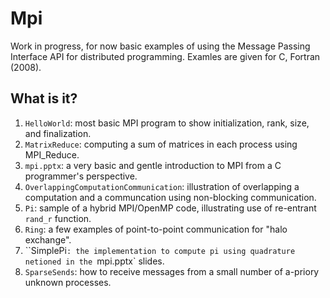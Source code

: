# Mpi
Work in progress, for now basic examples of using the Message Passing
Interface API for distributed programming.  Examles are given for C,
Fortran (2008).

## What is it?
1. `HelloWorld`: most basic MPI program to show initialization, rank, size,
    and finalization.
1. `MatrixReduce`: computing a sum of matrices in each process using
    MPI_Reduce.
1. `mpi.pptx`: a very basic and gentle introduction to MPI from a
    C programmer's perspective.
1. `OverlappingComputationCommunication`: illustration of overlapping
    a computation and a communcation using non-blocking communication.
1. `Pi`: sample of a hybrid MPI/OpenMP code, illustrating use of re-entrant
    `rand_r` function.
1. `Ring`: a few examples of point-to-point communication for "halo
    exchange".
1. ``SimplePi`: the implementation to compute pi using quadrature
    netioned in the `mpi.pptx` slides.
1. `SparseSends`: how to receive messages from a small number of a-priory
    unknown processes.

